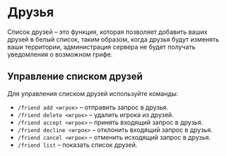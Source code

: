 # Друзья

Список друзей – это функция, которая позволяет добавить ваших друзей в белый список, таким образом, когда друзья будут изменять ваши территории, администрация сервера не будет получать уведомления о возможном грифе.

## Управление списком друзей

Для управления списком друзей используйте команды:

- `/friend add <игрок>` – отправить запрос в друзья.
- `/friend delete <игрок>` – удалить игрока из друзей.
- `/friend accept <игрок>` – принять входящий запрос в друзья.
- `/friend decline <игрок>` – отклонить входящий запрос в друзья.
- `/friend cancel <игрок>` – отменить исходящий запрос в друзья.
- `/friend list` – показать список друзей.
